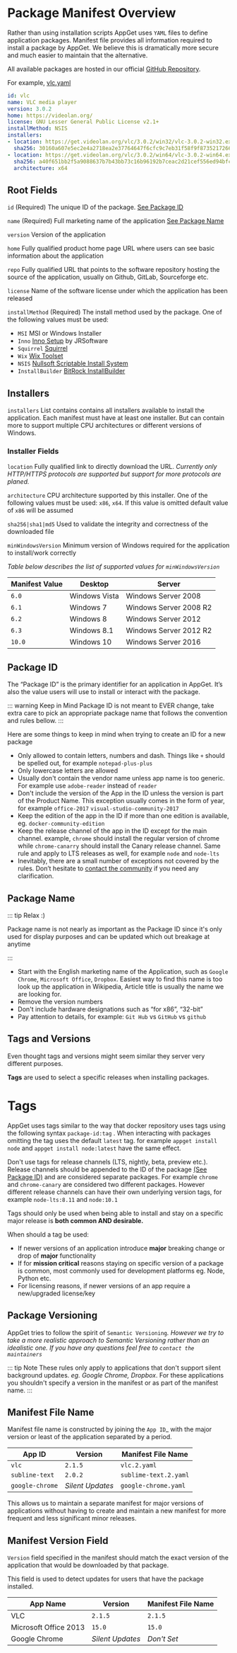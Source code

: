 # Package Manifest Overview

Rather than using installation scripts AppGet uses `YAML` files to define application packages. Manifest file provides all information required to install a package by AppGet. We believe this is dramatically more secure and much easier to maintain that the alternative.

All available packages are hosted in our official [GitHub Repository](https://github.com/appget/appget.packages).

For example, [vlc.yaml](https://github.com/appget/appget.packages/blob/master/manifests/vlc/vlc.yaml)

```yaml
id: vlc
name: VLC media player
version: 3.0.2
home: https://videolan.org/
license: GNU Lesser General Public License v2.1+
installMethod: NSIS
installers:
- location: https://get.videolan.org/vlc/3.0.2/win32/vlc-3.0.2-win32.exe
  sha256: 30160a607e5ec2e4a2718ea2e37764647f6cfc9c7eb31f58f9f873521726695a
- location: https://get.videolan.org/vlc/3.0.2/win64/vlc-3.0.2-win64.exe
  sha256: a40f651bb2f5a9088637b7b43bb73c16b96192b7ceac2d21cef556ed94bfc84d
  architecture: x64

```





##  Root Fields

`id` (Required) The unique ID of the package. [See Package ID](#package-id)

`name`  (Required)  Full marketing name of the application [See Package Name](#package-name)

`version` Version of the application

`home` Fully qualified product home page URL where users can see basic information about the application

`repo` Fully qualified URL that points to the software repository hosting the source of the application, usually on Github, GitLab, Sourceforge etc.

`license` Name of the software license under which the application has been released

`installMethod`  (Required) The install method used by the package. One of the following values must be used:

 * `MSI` MSI or Windows Installer
 * `Inno` [Inno Setup](http://www.jrsoftware.org/isinfo.php) by JRSoftware
 * `Squirrel`  [Squirrel](https://github.com/Squirrel/Squirrel.Windows)
 * `Wix`  [Wix Toolset](http://wixtoolset.org/)
* `NSIS` [Nullsoft Scriptable Install System](http://nsis.sourceforge.net/Main_Page)
* `InstallBuilder` [BitRock InstallBuilder](https://installbuilder.bitrock.com/)




## Installers

`installers` List contains contains all installers available to install the application. Each manifest must have at least one installer. But can contain more to support multiple CPU architectures or different versions of Windows.

### Installer Fields

`location` Fully qualified link to directly download the URL. *Currently only HTTP/HTTPS protocols are supported but support for more protocols are planed.*

`architecture` CPU architecture supported by this installer. One of the following values must be used: `x86`, `x64`. If this value is omitted default value of `x86` will be assumed

`sha256|sha1|md5` Used to validate the integrity and correctness of the downloaded file

`minWindowsVersion` Minimum version of Windows required for the application to install/work correctly

*Table below describes the list of supported values for `minWindowsVersion`* 

| Manifest Value | Desktop       | Server                 |
| :------------- | ------------- | ---------------------- |
| `6.0`          | Windows Vista | Windows Server 2008    |
| `6.1`          | Windows 7     | Windows Server 2008 R2 |
| `6.2`          | Windows 8     | Windows Server 2012    |
| `6.3`          | Windows 8.1   | Windows Server 2012 R2 |
| `10.0`         | Windows 10    | Windows Server 2016    |



## Package ID

The “Package ID” is the primary identifier for an application in AppGet. It’s also the value users will use to install or interact with the package.

::: warning Keep in Mind
Package ID is not meant to EVER change, take extra care to pick an appropriate package name that follows the convention and rules bellow.
:::

Here are some things to keep in mind when trying to create an ID for a new package

- Only allowed to contain letters, numbers and dash. Things like `+` should be spelled out, for example `notepad-plus-plus`
- Only lowercase letters are allowed
- Usually don't contain the vendor name unless app name is too generic. For example use `adobe-reader` instead of `reader`
- Don't include the version of the App in the ID unless the version is part of the Product Name. This exception usually comes in the form of year, for example `office-2017` `visual-studio-community-2017`
- Keep the edition of the app in the ID if more than one edition is available, eg. `docker-community-edition`
- Keep the release channel of the app in the ID except for the main channel. example, `chrome` should install the regular version of chrome while `chrome-canarry` should install the Canary release channel. Same rule and apply to LTS releases as well, for example `node` and `node-lts`
- Inevitably, there are a small number of exceptions not covered by the rules. Don’t hesitate to [contact the community](https://github.com/appget/appget.packages/issues) if you need any clarification.



## Package Name

::: tip Relax :)

Package name is not nearly as important as the Package ID since it's only used for display purposes and can be updated which out breakage at anytime

:::

- Start with the English marketing name of the Application, such as `Google Chrome`, `Microsoft Office`, `Dropbox`. Easiest way to find this name is too look up the application in Wikipedia, Article title is usually the name we are looking for.
- Remove the  version numbers 
- Don't include hardware designations such as “for x86”, “32-bit”
- Pay attention to details, for example: `Git Hub` vs `GitHub` vs `github`



## Tags and Versions

Even thought tags and versions might seem similar they server very different purposes. 



**Tags** are used to select a specific releases when installing packages. 





# Tags

AppGet uses tags similar to the way that docker repository uses tags using the following syntax `package-id:tag` . When interacting with packages omitting the tag uses the default `latest` tag. for example `appget install node` and `appget install node:latest` have the same effect.

Don't use tags for release channels (LTS, nightly, beta, preview etc.). Release channels should be appended to the ID of the package [(See Package ID)](#package-id) and are considered separate packages.  For example `chrome` and `chrome-canary` are considered two different packages. However different release channels can have their own underlying version tags, for example `node-lts:8.11` and `node:10.1`

Tags should only be used when being able to install and stay on a specific major release is **both common AND desirable.** 



When should a tag be used:

- If newer versions of an application introduce **major** breaking change or drop of **major** functionality
- If for **mission critical** reasons staying on specific version of a package is common, most commonly used for development platforms eg. Node, Python etc.
- For licensing reasons, if newer versions of an app require a new/upgraded license/key



## Package Versioning

AppGet tries to follow the spirit of `Semantic Versioning`_. However we try to take a more realistic approach to Semantic Versioning rather than an idealistic one. If you have any questions feel free to `contact the maintainers`_

::: tip Note
These rules only apply to applications that don't support silent background updates. *eg. Google Chrome, Dropbox*.
For these applications you shouldn't specify a version in the manifest or as part of the manifest name.
:::

## Manifest File Name

Manifest file name is constructed by joining the `App ID`_ with the major version or least of the application separated by a period.

| App ID          | Version          | Manifest File Name    |
| --------------- | ---------------- | --------------------- |
| `vlc`           | `2.1.5`          | `vlc.2.yaml`          |
| `subline-text`  | `2.0.2`          | `sublime-text.2.yaml` |
| `google-chrome` | *Silent Updates* | `google-chrome.yaml`  |

This allows us to maintain a separate manifest for major versions of applications without having to create and maintain a new manifest for more frequent and less significant minor releases.

## Manifest Version Field

`Version` field specified in the manifest should match the exact version of the application that would be downloaded by that package.

This field is used to detect updates for users that have the package installed.



| App Name              | Version          | Manifest File Name |
| --------------------- | ---------------- | ------------------ |
| VLC                   | `2.1.5`          | `2.1.5`            |
| Microsoft Office 2013 | `15.0`           | `15.0`             |
| Google Chrome         | *Silent Updates* | *Don't Set*        |



